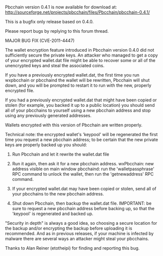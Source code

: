 Pbcchain version 0.4.1 is now available for download at:
http://sourceforge.net/projects/pbcchain/files/Pbcchain/pbcchain-0.4.1/

This is a bugfix only release based on 0.4.0.

Please report bugs by replying to this forum thread.

MAJOR BUG FIX  (CVE-2011-4447)

The wallet encryption feature introduced in Pbcchain version 0.4.0 did not sufficiently secure the private keys. An attacker who
managed to get a copy of your encrypted wallet.dat file might be able to recover some or all of the unencrypted keys and steal the
associated coins.

If you have a previously encrypted wallet.dat, the first time you run wxpbcchain or pbcchaind the wallet will be rewritten, Pbcchain will
shut down, and you will be prompted to restart it to run with the new, properly encrypted file.

If you had a previously encrypted wallet.dat that might have been copied or stolen (for example, you backed it up to a public
location) you should send all of your pbcchains to yourself using a new pbcchain address and stop using any previously generated addresses.

Wallets encrypted with this version of Pbcchain are written properly.

Technical note: the encrypted wallet's 'keypool' will be regenerated the first time you request a new pbcchain address; to be certain that the
new private keys are properly backed up you should:

1. Run Pbcchain and let it rewrite the wallet.dat file

2. Run it again, then ask it for a new pbcchain address.
wxPbcchain: new address visible on main window
pbcchaind: run the 'walletpassphrase' RPC command to unlock the wallet,  then run the 'getnewaddress' RPC command.

3. If your encrypted wallet.dat may have been copied or stolen, send all of your pbcchains to the new pbcchain address.

4. Shut down Pbcchain, then backup the wallet.dat file.
IMPORTANT: be sure to request a new pbcchain address before backing up, so that the 'keypool' is regenerated and backed up.

"Security in depth" is always a good idea, so choosing a secure location for the backup and/or encrypting the backup before uploading it is recommended. And as in previous releases, if your machine is infected by malware there are several ways an attacker might steal your pbcchains.

Thanks to Alan Reiner (etotheipi) for finding and reporting this bug.
